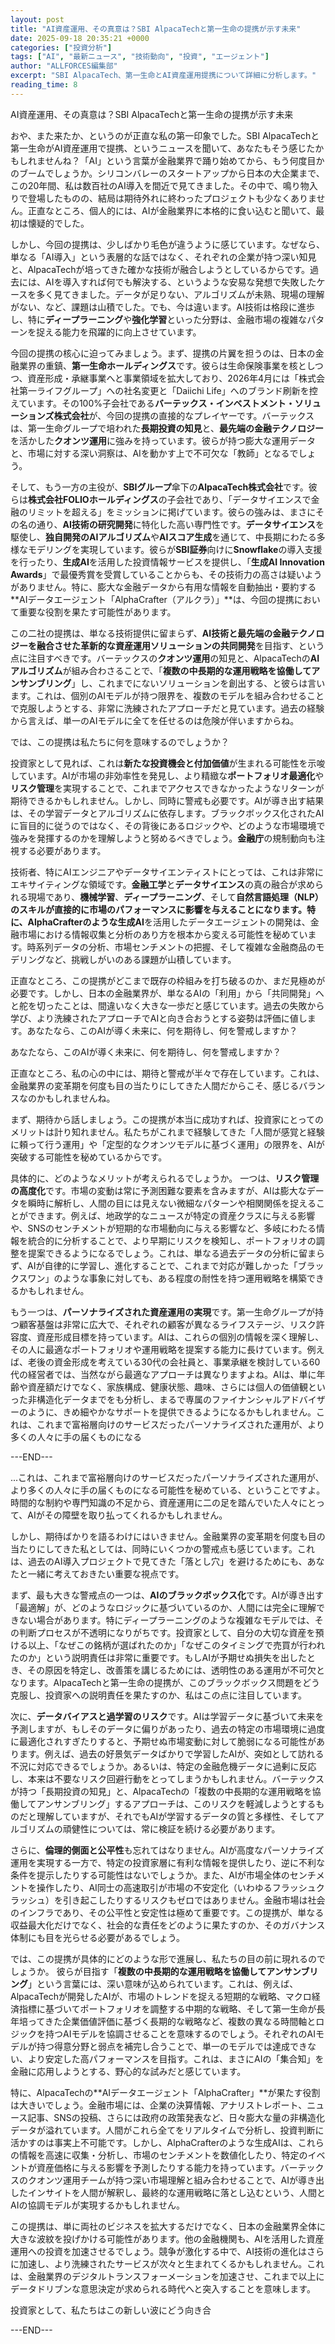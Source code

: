 ```yaml
---
layout: post
title: "AI資産運用、その真意は？SBI AlpacaTechと第一生命の提携が示す未来"
date: 2025-09-18 20:35:21 +0000
categories: ["投資分析"]
tags: ["AI", "最新ニュース", "技術動向", "投資", "エージェント"]
author: "ALLFORCES編集部"
excerpt: "SBI AlpacaTech、第一生命とAI資産運用提携について詳細に分析します。"
reading_time: 8
---
```


AI資産運用、その真意は？SBI AlpacaTechと第一生命の提携が示す未来

おや、また来たか、というのが正直な私の第一印象でした。SBI AlpacaTechと第一生命がAI資産運用で提携、というニュースを聞いて、あなたもそう感じたかもしれませんね？「AI」という言葉が金融業界で踊り始めてから、もう何度目かのブームでしょうか。シリコンバレーのスタートアップから日本の大企業まで、この20年間、私は数百社のAI導入を間近で見てきました。その中で、鳴り物入りで登場したものの、結局は期待外れに終わったプロジェクトも少なくありません。正直なところ、個人的には、AIが金融業界に本格的に食い込むと聞いて、最初は懐疑的でした。

しかし、今回の提携は、少しばかり毛色が違うように感じています。なぜなら、単なる「AI導入」という表層的な話ではなく、それぞれの企業が持つ深い知見と、AlpacaTechが培ってきた確かな技術が融合しようとしているからです。過去には、AIを導入すれば何でも解決する、というような安易な発想で失敗したケースを多く見てきました。データが足りない、アルゴリズムが未熟、現場の理解がない、など、課題は山積でした。でも、今は違います。AI技術は格段に進歩し、特に**ディープラーニング**や**強化学習**といった分野は、金融市場の複雑なパターンを捉える能力を飛躍的に向上させています。

今回の提携の核心に迫ってみましょう。まず、提携の片翼を担うのは、日本の金融業界の重鎮、**第一生命ホールディングス**です。彼らは生命保険事業を核としつつ、資産形成・承継事業へと事業領域を拡大しており、2026年4月には「株式会社第一ライフグループ」への社名変更と「Daiichi Life」へのブランド刷新を控えています。その100%子会社である**バーテックス・インベストメント・ソリューションズ株式会社**が、今回の提携の直接的なプレイヤーです。バーテックスは、第一生命グループで培われた**長期投資の知見**と、**最先端の金融テクノロジー**を活かした**クオンツ運用**に強みを持っています。彼らが持つ膨大な運用データと、市場に対する深い洞察は、AIを動かす上で不可欠な「教師」となるでしょう。

そして、もう一方の主役が、**SBIグループ**傘下の**AlpacaTech株式会社**です。彼らは**株式会社FOLIOホールディングス**の子会社であり、「データサイエンスで金融のリミットを超える」をミッションに掲げています。彼らの強みは、まさにその名の通り、**AI技術の研究開発**に特化した高い専門性です。**データサイエンス**を駆使し、**独自開発のAIアルゴリズム**や**AIスコア生成**を通じて、中長期にわたる多様なモデリングを実現しています。彼らが**SBI証券**向けに**Snowflake**の導入支援を行ったり、**生成AI**を活用した投資情報サービスを提供し、「**生成AI Innovation Awards**」で最優秀賞を受賞していることからも、その技術力の高さは疑いようがありません。特に、膨大な金融データから有用な情報を自動抽出・要約する**AIデータエージェント「AlphaCrafter（アルクラ）」**は、今回の提携において重要な役割を果たす可能性があります。

この二社の提携は、単なる技術提供に留まらず、**AI技術と最先端の金融テクノロジーを融合させた革新的な資産運用ソリューションの共同開発**を目指す、という点に注目すべきです。バーテックスの**クオンツ運用**の知見と、AlpacaTechの**AIアルゴリズム**が組み合わさることで、「**複数の中長期的な運用戦略を協働してアンサンブリング**」し、これまでにないソリューションを創出する、と彼らは言います。これは、個別のAIモデルが持つ限界を、複数のモデルを組み合わせることで克服しようとする、非常に洗練されたアプローチだと見ています。過去の経験から言えば、単一のAIモデルに全てを任せるのは危険が伴いますからね。

では、この提携は私たちに何を意味するのでしょうか？

投資家として見れば、これは**新たな投資機会と付加価値**が生まれる可能性を示唆しています。AIが市場の非効率性を発見し、より精緻な**ポートフォリオ最適化**や**リスク管理**を実現することで、これまでアクセスできなかったようなリターンが期待できるかもしれません。しかし、同時に警戒も必要です。AIが導き出す結果は、その学習データとアルゴリズムに依存します。ブラックボックス化されたAIに盲目的に従うのではなく、その背後にあるロジックや、どのような市場環境で強みを発揮するのかを理解しようと努めるべきでしょう。**金融庁**の規制動向も注視する必要があります。

技術者、特にAIエンジニアやデータサイエンティストにとっては、これは非常にエキサイティングな領域です。**金融工学**と**データサイエンス**の真の融合が求められる現場であり、**機械学習**、**ディープラーニング**、そして**自然言語処理（NLP）**のスキルが直接的に市場のパフォーマンスに影響を与えることになります。特に、**AlphaCrafter**のような**生成AI**を活用したデータエージェントの開発は、金融市場における情報収集と分析のあり方を根本から変える可能性を秘めています。時系列データの分析、市場センチメントの把握、そして複雑な金融商品のモデリングなど、挑戦しがいのある課題が山積しています。

正直なところ、この提携がどこまで既存の枠組みを打ち破るのか、まだ見極めが必要です。しかし、日本の金融業界が、単なるAIの「利用」から「共同開発」へと舵を切ったことは、間違いなく大きな一歩だと感じています。過去の失敗から学び、より洗練されたアプローチでAIと向き合おうとする姿勢は評価に値します。あなたなら、このAIが導く未来に、何を期待し、何を警戒しますか？

あなたなら、このAIが導く未来に、何を期待し、何を警戒しますか？

正直なところ、私の心の中には、期待と警戒が半々で存在しています。これは、金融業界の変革期を何度も目の当たりにしてきた人間だからこそ、感じるバランスなのかもしれませんね。

まず、期待から話しましょう。この提携が本当に成功すれば、投資家にとってのメリットは計り知れません。私たちがこれまで経験してきた「人間が感覚と経験に頼って行う運用」や「定型的なクオンツモデルに基づく運用」の限界を、AIが突破する可能性を秘めているからです。

具体的に、どのようなメリットが考えられるでしょうか。
一つは、**リスク管理の高度化**です。市場の変動は常に予測困難な要素を含みますが、AIは膨大なデータを瞬時に解析し、人間の目には見えない微細なパターンや相関関係を捉えることができます。例えば、地政学的なニュースが特定の資産クラスに与える影響や、SNSのセンチメントが短期的な市場動向に与える影響など、多岐にわたる情報を統合的に分析することで、より早期にリスクを検知し、ポートフォリオの調整を提案できるようになるでしょう。これは、単なる過去データの分析に留まらず、AIが自律的に学習し、進化することで、これまで対応が難しかった「ブラックスワン」のような事象に対しても、ある程度の耐性を持つ運用戦略を構築できるかもしれません。

もう一つは、**パーソナライズされた資産運用の実現**です。第一生命グループが持つ顧客基盤は非常に広大で、それぞれの顧客が異なるライフステージ、リスク許容度、資産形成目標を持っています。AIは、これらの個別の情報を深く理解し、その人に最適なポートフォリオや運用戦略を提案する能力に長けています。例えば、老後の資金形成を考えている30代の会社員と、事業承継を検討している60代の経営者では、当然ながら最適なアプローチは異なりますよね。AIは、単に年齢や資産額だけでなく、家族構成、健康状態、趣味、さらには個人の価値観といった非構造化データまでをも分析し、まるで専属のファイナンシャルアドバイザーのように、きめ細やかなサポートを提供できるようになるかもしれません。これは、これまで富裕層向けのサービスだったパーソナライズされた運用が、より多くの人々に手の届くものになる

---END---

...これは、これまで富裕層向けのサービスだったパーソナライズされた運用が、より多くの人々に手の届くものになる可能性を秘めている、ということですよ。時間的な制約や専門知識の不足から、資産運用に二の足を踏んでいた人々にとって、AIがその障壁を取り払ってくれるかもしれません。

しかし、期待ばかりを語るわけにはいきません。金融業界の変革期を何度も目の当たりにしてきた私としては、同時にいくつかの警戒点も感じています。これは、過去のAI導入プロジェクトで見てきた「落とし穴」を避けるためにも、あなたと一緒に考えておきたい重要な視点です。

まず、最も大きな警戒点の一つは、**AIのブラックボックス化**です。AIが導き出す「最適解」が、どのようなロジックに基づいているのか、人間には完全に理解できない場合があります。特にディープラーニングのような複雑なモデルでは、その判断プロセスが不透明になりがちです。投資家として、自分の大切な資産を預ける以上、「なぜこの銘柄が選ばれたのか」「なぜこのタイミングで売買が行われたのか」という説明責任は非常に重要です。もしAIが予期せぬ損失を出したとき、その原因を特定し、改善策を講じるためには、透明性のある運用が不可欠となります。AlpacaTechと第一生命の提携が、このブラックボックス問題をどう克服し、投資家への説明責任を果たすのか、私はこの点に注目しています。

次に、**データバイアスと過学習のリスク**です。AIは学習データに基づいて未来を予測しますが、もしそのデータに偏りがあったり、過去の特定の市場環境に過度に最適化されすぎたりすると、予期せぬ市場変動に対して脆弱になる可能性があります。例えば、過去の好景気データばかりで学習したAIが、突如として訪れる不況に対応できるでしょうか。あるいは、特定の金融危機データに過剰に反応し、本来は不要なリスク回避行動をとってしまうかもしれません。バーテックスが持つ「長期投資の知見」と、AlpacaTechの「複数の中長期的な運用戦略を協働してアンサンブリング」するアプローチは、このリスクを軽減しようとするものだと理解していますが、それでもAIが学習するデータの質と多様性、そしてアルゴリズムの頑健性については、常に検証を続ける必要があります。

さらに、**倫理的側面と公平性**も忘れてはなりません。AIが高度なパーソナライズ運用を実現する一方で、特定の投資家層に有利な情報を提供したり、逆に不利な条件を提示したりする可能性はないでしょうか。また、AIが市場全体のセンチメントを操作したり、AI同士の高速取引が市場の不安定化（いわゆるフラッシュクラッシュ）を引き起こしたりするリスクもゼロではありません。金融市場は社会のインフラであり、その公平性と安定性は極めて重要です。この提携が、単なる収益最大化だけでなく、社会的な責任をどのように果たすのか、そのガバナンス体制にも目を光らせる必要があるでしょう。

では、この提携が具体的にどのような形で進展し、私たちの目の前に現れるのでしょうか。
彼らが目指す「**複数の中長期的な運用戦略を協働してアンサンブリング**」という言葉には、深い意味が込められています。これは、例えば、AlpacaTechが開発したAIが、市場のトレンドを捉える短期的な戦略、マクロ経済指標に基づいてポートフォリオを調整する中期的な戦略、そして第一生命が長年培ってきた企業価値評価に基づく長期的な戦略など、複数の異なる時間軸とロジックを持つAIモデルを協調させることを意味するのでしょう。それぞれのAIモデルが持つ得意分野と弱点を補完し合うことで、単一のモデルでは達成できない、より安定した高パフォーマンスを目指す。これは、まさにAIの「集合知」を金融に応用しようとする、野心的な試みだと感じています。

特に、AlpacaTechの**AIデータエージェント「AlphaCrafter」**が果たす役割は大きいでしょう。金融市場には、企業の決算情報、アナリストレポート、ニュース記事、SNSの投稿、さらには政府の政策発表など、日々膨大な量の非構造化データが溢れています。人間がこれら全てをリアルタイムで分析し、投資判断に活かすのは事実上不可能です。しかし、AlphaCrafterのような生成AIは、これらの情報を高速に収集・分析し、市場のセンチメントを数値化したり、特定のイベントが資産価格に与える影響を予測したりする能力を持っています。バーテックスのクオンツ運用チームが持つ深い市場理解と組み合わせることで、AIが導き出したインサイトを人間が解釈し、最終的な運用戦略に落とし込むという、人間とAIの協調モデルが実現するかもしれません。

この提携は、単に両社のビジネスを拡大するだけでなく、日本の金融業界全体に大きな波紋を投げかける可能性があります。他の金融機関も、AIを活用した資産運用への投資を加速させるでしょう。競争が激化する中で、AI技術の進化はさらに加速し、より洗練されたサービスが次々と生まれてくるかもしれません。これは、金融業界のデジタルトランスフォーメーションを加速させ、これまで以上にデータドリブンな意思決定が求められる時代へと突入することを意味します。

投資家として、私たちはこの新しい波にどう向き合

---END---